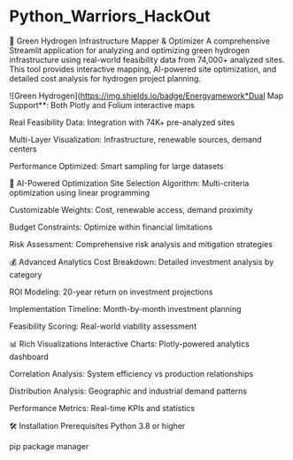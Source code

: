 # Python_Warriors_HackOut
🌿 Green Hydrogen Infrastructure Mapper & Optimizer
A comprehensive Streamlit application for analyzing and optimizing green hydrogen infrastructure using real-world feasibility data from 74,000+ analyzed sites. This tool provides interactive mapping, AI-powered site optimization, and detailed cost analysis for hydrogen project planning.

![Green Hydrogen](https://img.shields.io/badge/Energyamework*Dual Map Support**: Both Plotly and Folium interactive maps

Real Feasibility Data: Integration with 74K+ pre-analyzed sites

Multi-Layer Visualization: Infrastructure, renewable sources, demand centers

Performance Optimized: Smart sampling for large datasets

🎯 AI-Powered Optimization
Site Selection Algorithm: Multi-criteria optimization using linear programming

Customizable Weights: Cost, renewable access, demand proximity

Budget Constraints: Optimize within financial limitations

Risk Assessment: Comprehensive risk analysis and mitigation strategies

💰 Advanced Analytics
Cost Breakdown: Detailed investment analysis by category

ROI Modeling: 20-year return on investment projections

Implementation Timeline: Month-by-month investment planning

Feasibility Scoring: Real-world viability assessment

📊 Rich Visualizations
Interactive Charts: Plotly-powered analytics dashboard

Correlation Analysis: System efficiency vs production relationships

Distribution Analysis: Geographic and industrial demand patterns

Performance Metrics: Real-time KPIs and statistics

🛠 Installation
Prerequisites
Python 3.8 or higher

pip package manager

